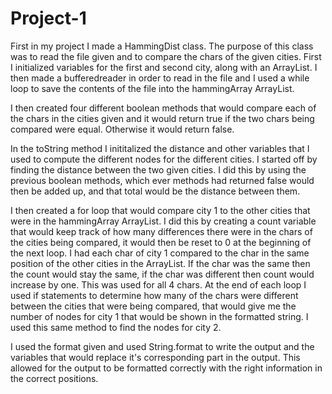 # Project-1
First in my project I made a HammingDist class. The purpose of this class was to read the file given and to compare the
chars of the given cities. First I initialized variables for the first and second city, along with an ArrayList. 
I then made a bufferedreader in order to read in the file and I used a while loop to save the contents of the file into 
the hammingArray ArrayList.

I then created four different boolean methods that would compare each of the chars in the cities given and it would return
true if the two chars being compared were equal. Otherwise it would return false.

In the toString method I inititalized the distance and other variables that I used to compute the different nodes for the
different cities. I started off by finding the distance between the two given cities. I did this by using the previous boolean
methods, which ever methods had returned false would then be added up, and that total would be the distance between them.

I then created a for loop that would compare city 1 to the other cities that were in the hammingArray ArrayList.
I did this by creating a count variable that would keep track of how many differences there were in the chars of the cities
being compared, it would then be reset to 0 at the beginning of the next loop. I had each char of city 1 compared to the char
in the same position of the other cities in the ArrayList. If the char was the same then the count would stay the same, if the
char was different then count would increase by one. This was used for all 4 chars. At the end of each loop I used if 
statements to determine how many of the chars were different between the cities that were being compared, that would give me
the number of nodes for city 1 that would be shown in the formatted string. I used this same method to find the nodes for city
2.

I used the format given and used String.format to write the output and the variables that would replace it's corresponding 
part in the output. This allowed for the output to be formatted correctly with the right information in the correct
positions.
